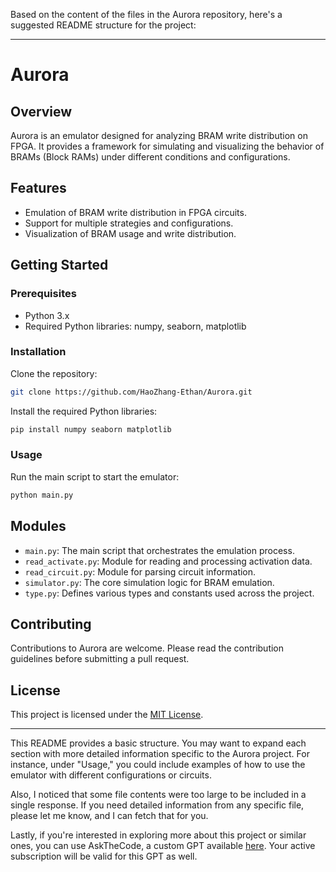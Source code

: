 Based on the content of the files in the Aurora repository, here's a suggested README structure for the project:

---

# Aurora

## Overview
Aurora is an emulator designed for analyzing BRAM write distribution on FPGA. It provides a framework for simulating and visualizing the behavior of BRAMs (Block RAMs) under different conditions and configurations.

## Features
- Emulation of BRAM write distribution in FPGA circuits.
- Support for multiple strategies and configurations.
- Visualization of BRAM usage and write distribution.

## Getting Started
### Prerequisites
- Python 3.x
- Required Python libraries: numpy, seaborn, matplotlib

### Installation
Clone the repository:
```bash
git clone https://github.com/HaoZhang-Ethan/Aurora.git
```
Install the required Python libraries:
```bash
pip install numpy seaborn matplotlib
```

### Usage
Run the main script to start the emulator:
```bash
python main.py
```

## Modules
- `main.py`: The main script that orchestrates the emulation process.
- `read_activate.py`: Module for reading and processing activation data.
- `read_circuit.py`: Module for parsing circuit information.
- `simulator.py`: The core simulation logic for BRAM emulation.
- `type.py`: Defines various types and constants used across the project.

## Contributing
Contributions to Aurora are welcome. Please read the contribution guidelines before submitting a pull request.

## License
This project is licensed under the [MIT License](https://github.com/HaoZhang-Ethan/Aurora/blob/main/LICENSE).

---

This README provides a basic structure. You may want to expand each section with more detailed information specific to the Aurora project. For instance, under "Usage," you could include examples of how to use the emulator with different configurations or circuits.

Also, I noticed that some file contents were too large to be included in a single response. If you need detailed information from any specific file, please let me know, and I can fetch that for you.

Lastly, if you're interested in exploring more about this project or similar ones, you can use AskTheCode, a custom GPT available [here](https://chat.openai.com/g/g-3s6SJ5V7S-askthecode). Your active subscription will be valid for this GPT as well.
